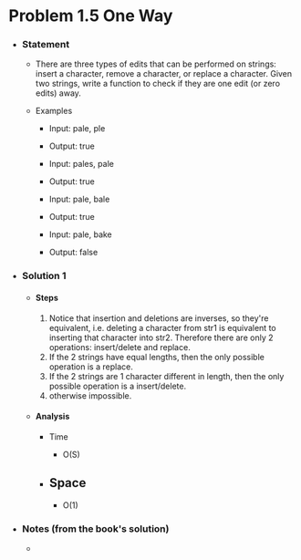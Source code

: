 # Problem 1.5 One Way

- ### Statement

  - There are three types of edits that can be performed on strings: insert a character, remove a character, or replace a character. Given two strings, write a function to check if they are one edit (or zero edits) away.

  - Examples

    - Input: pale, ple
    - Output: true

    - Input: pales, pale
    - Output: true

    - Input: pale, bale
    - Output: true

    - Input: pale, bake
    - Output: false

- ### Solution 1

  - #### Steps

    1. Notice that insertion and deletions are inverses, so they're equivalent, i.e. deleting a character from str1 is equivalent to inserting that character into str2.
       Therefore there are only 2 operations: insert/delete and replace.
    2. If the 2 strings have equal lengths, then the only possible operation is a replace.
    3. If the 2 strings are 1 character different in length, then the only possible operation is a insert/delete.
    4. otherwise impossible.

  - #### Analysis

    - Time

      - O(S)

    - ## Space
      - O(1)

- ### Notes (from the book's solution)

  -
